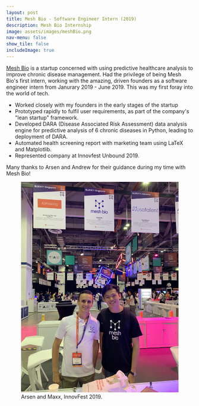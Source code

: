 ```yaml
---
layout: post
title: Mesh Bio - Software Engineer Intern (2019)
description: Mesh Bio Internship
image: assets/images/meshBio.png
nav-menu: false
show_tile: false
includeImage: true
---
```


[Mesh Bio](www.meshbio.com) is a startup concerned with using predictive healthcare analysis to improve chronic disease management. Had the privilege of being Mesh Bio's first intern, working with the amazing, driven founders as a software engineer intern from Janurary 2019 - June 2019. This was my first foray into the world of tech.

* Worked closely with my founders in the early stages of the startup
* Prototyped rapidly to fulfil user requirements, as part of the company's "lean startup" framework.
* Developed DARA (Disease Associated Risk Assessment) data analysis engine for predictive analysis of 6 chronic diseases in Python, leading to deployment of DARA.
* Automated health screening report with marketing team using LaTeX and Matplotlib.
* Represented company at Innovfest Unbound 2019.

Many thanks to Arsen and Andrew for their guidance during my time with Mesh Bio!

<figure>
<img style="max-height:800px" src="assets/images/innovfest.jpg" />
<figcaption>Arsen and Maxx, InnovFest 2019.</figcaption>
</figure>